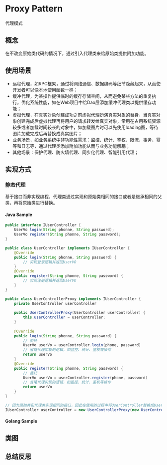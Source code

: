 # Proxy Pattern
代理模式

## 概念
在不改变原始类代码的情况下，通过引入代理类来给原始类提供附加功能。

## 使用场景
+ 远程代理，如RPC框架，通过将网络通信、数据编码等细节隐藏起来，从而使开发者可以像本地使用函数一样；
+ 缓冲代理，为某操作提供临时的缓存存储空间，从而避免某些方法的重复执行，优化系统性能，如在Web项目中给Dao层添加缓冲代理类以提供缓存功能；
+ 虚拟代理，在真实对象创建成功之前虚拟代理扮演真实对象的替身，当真实对象创建完成后虚拟代理再将用户的请求转发给真实对象，常用在占用系统资源较多或者加载时间较长的对象中，如加载图片时可以先使用loading图，等待图片加载完成后再替换成真实图片；
+ 业务场景，如业务系统中非功能性需求：监控、统计、鉴权、限流、事务、幂等和日志等，通过代理类添加附加功能从而与业务功能解耦；
+ 其他场景：保护代理、防火墙代理、同步化代理、智能引用代理；

## 实现方式

### 静态代理
基于接口而非实现编程，代理类通过实现和原始类相同的接口或者是继承相同的父类，再将原始类进行替换。

#### Java Sample

```java
public interface IUserController {
    UserVo login(String phonne, String password);
    UserVo register(String phonne, String password);
}

public class UserController implements IUserController {
    @Override
    public login(String phonne, String password) {
        // 实现登录逻辑并返回UserVO
    }
    @Override
    public register(String phonne, String password) {
        // 实现注册逻辑并返回UserVO
    }
}

public class UserControllerProxy implements IUserController {
    private UserController userController
    
    public UserControllerProxy(UserController userController) {
        this.userController = userController;
    }
    
    @Override
    public login(String phonne, String password) {
        // 委托
        UserVo userVo = userController.login(phone, password)
        // 省略代理实现的逻辑，如监控、统计、鉴权等操作
        return userVo
    }
    @Override
    public register(String phonne, String password) {
        // 委托
        UserVo userVo = userController.register(phone, password)
        // 省略代理实现的逻辑，如监控、统计、鉴权等操作
        return userVo
    }
}

// 因为原始类和代理类实现相同的接口，因此在使用的过程中将UserController替换成UserControllerProxy即可，不需要做太多代码改动
IUserController userController = new UserControllerProxy(new UserController())
```

#### Golang Sample


## 类图

## 总结反思